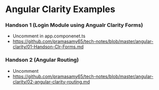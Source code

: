 # Angular Clarity Examples

### Handson 1 (Login Module using Angualr Clarity Forms)

* Uncomment <login-component> in app.componenet.ts
* https://github.com/pramasamy65/tech-notes/blob/master/angular-clarity/01-Handson-Clr-Forms.md

### Handson 2 (Angular Routing)

* Uncomment <route-base-component> 
* https://github.com/pramasamy65/tech-notes/blob/master/angular-clarity/02-angular-clarity-routing.md
